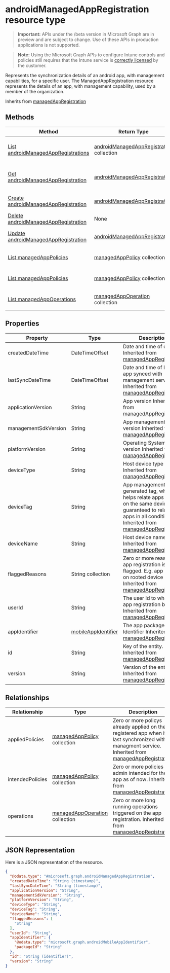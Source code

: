 ﻿# androidManagedAppRegistration resource type

> **Important:** APIs under the /beta version in Microsoft Graph are in preview and are subject to change. Use of these APIs in production applications is not supported.

> **Note:** Using the Microsoft Graph APIs to configure Intune controls and policies still requires that the Intune service is [correctly licensed](https://go.microsoft.com/fwlink/?linkid=839381) by the customer.

Represents the synchronization details of an android app, with management capabilities, for a specific user.
The ManagedAppRegistration resource represents the details of an app, with management capability, used by a member of the organization.

Inherits from [managedAppRegistration](../resources/intune_mam_managedappregistration.md)

## Methods
|Method|Return Type|Description|
|---|---|---|
|[List androidManagedAppRegistrations](../api/intune_mam_androidmanagedappregistration_list.md)|[androidManagedAppRegistration](../resources/intune_mam_androidmanagedappregistration.md) collection|List properties and relationships of the [androidManagedAppRegistration](../resources/intune_mam_androidmanagedappregistration.md) objects.|
|[Get androidManagedAppRegistration](../api/intune_mam_androidmanagedappregistration_get.md)|[androidManagedAppRegistration](../resources/intune_mam_androidmanagedappregistration.md)|Read properties and relationships of the [androidManagedAppRegistration](../resources/intune_mam_androidmanagedappregistration.md) object.|
|[Create androidManagedAppRegistration](../api/intune_mam_androidmanagedappregistration_create.md)|[androidManagedAppRegistration](../resources/intune_mam_androidmanagedappregistration.md)|Create a new [androidManagedAppRegistration](../resources/intune_mam_androidmanagedappregistration.md) object.|
|[Delete androidManagedAppRegistration](../api/intune_mam_androidmanagedappregistration_delete.md)|None|Deletes a [androidManagedAppRegistration](../resources/intune_mam_androidmanagedappregistration.md).|
|[Update androidManagedAppRegistration](../api/intune_mam_androidmanagedappregistration_update.md)|[androidManagedAppRegistration](../resources/intune_mam_androidmanagedappregistration.md)|Update the properties of a [androidManagedAppRegistration](../resources/intune_mam_androidmanagedappregistration.md) object.|
|[List managedAppPolicies](../api/intune_mam_managedapppolicy_list.md)|[managedAppPolicy](../resources/intune_mam_managedapppolicy.md) collection|List properties and relationships of the [managedAppPolicy](../resources/intune_mam_managedapppolicy.md) objects.|
|[List managedAppPolicies](../api/intune_mam_managedapppolicy_list.md)|[managedAppPolicy](../resources/intune_mam_managedapppolicy.md) collection|List properties and relationships of the [managedAppPolicy](../resources/intune_mam_managedapppolicy.md) objects.|
|[List managedAppOperations](../api/intune_mam_managedappoperation_list.md)|[managedAppOperation](../resources/intune_mam_managedappoperation.md) collection|List properties and relationships of the [managedAppOperation](../resources/intune_mam_managedappoperation.md) objects.|

## Properties
|Property|Type|Description|
|---|---|---|
|createdDateTime|DateTimeOffset|Date and time of creation Inherited from [managedAppRegistration](../resources/intune_mam_managedappregistration.md)|
|lastSyncDateTime|DateTimeOffset|Date and time of last the app synced with management service. Inherited from [managedAppRegistration](../resources/intune_mam_managedappregistration.md)|
|applicationVersion|String|App version Inherited from [managedAppRegistration](../resources/intune_mam_managedappregistration.md)|
|managementSdkVersion|String|App management SDK version Inherited from [managedAppRegistration](../resources/intune_mam_managedappregistration.md)|
|platformVersion|String|Operating System version Inherited from [managedAppRegistration](../resources/intune_mam_managedappregistration.md)|
|deviceType|String|Host device type Inherited from [managedAppRegistration](../resources/intune_mam_managedappregistration.md)|
|deviceTag|String|App management SDK generated tag, which helps relate apps hosted on the same device. Not guaranteed to relate apps in all conditions. Inherited from [managedAppRegistration](../resources/intune_mam_managedappregistration.md)|
|deviceName|String|Host device name Inherited from [managedAppRegistration](../resources/intune_mam_managedappregistration.md)|
|flaggedReasons|String collection|Zero or more reasons an app registration is flagged. E.g. app running on rooted device Inherited from [managedAppRegistration](../resources/intune_mam_managedappregistration.md)|
|userId|String|The user Id to who this app registration belongs. Inherited from [managedAppRegistration](../resources/intune_mam_managedappregistration.md)|
|appIdentifier|[mobileAppIdentifier](../resources/intune_mam_mobileappidentifier.md)|The app package Identifier Inherited from [managedAppRegistration](../resources/intune_mam_managedappregistration.md)|
|id|String|Key of the entity. Inherited from [managedAppRegistration](../resources/intune_mam_managedappregistration.md)|
|version|String|Version of the entity. Inherited from [managedAppRegistration](../resources/intune_mam_managedappregistration.md)|

## Relationships
|Relationship|Type|Description|
|---|---|---|
|appliedPolicies|[managedAppPolicy](../resources/intune_mam_managedapppolicy.md) collection|Zero or more policys already applied on the registered app when it last synchronized with managment service. Inherited from [managedAppRegistration](../resources/intune_mam_managedappregistration.md)|
|intendedPolicies|[managedAppPolicy](../resources/intune_mam_managedapppolicy.md) collection|Zero or more policies admin intended for the app as of now. Inherited from [managedAppRegistration](../resources/intune_mam_managedappregistration.md)|
|operations|[managedAppOperation](../resources/intune_mam_managedappoperation.md) collection|Zero or more long running operations triggered on the app registration. Inherited from [managedAppRegistration](../resources/intune_mam_managedappregistration.md)|

## JSON Representation
Here is a JSON representation of the resource.
<!-- {
  "blockType": "resource",
  "keyProperty": "id",
  "@odata.type": "microsoft.graph.androidManagedAppRegistration"
}
-->
```json
{
  "@odata.type": "#microsoft.graph.androidManagedAppRegistration",
  "createdDateTime": "String (timestamp)",
  "lastSyncDateTime": "String (timestamp)",
  "applicationVersion": "String",
  "managementSdkVersion": "String",
  "platformVersion": "String",
  "deviceType": "String",
  "deviceTag": "String",
  "deviceName": "String",
  "flaggedReasons": [
    "String"
  ],
  "userId": "String",
  "appIdentifier": {
    "@odata.type": "microsoft.graph.androidMobileAppIdentifier",
    "packageId": "String"
  },
  "id": "String (identifier)",
  "version": "String"
}
```



